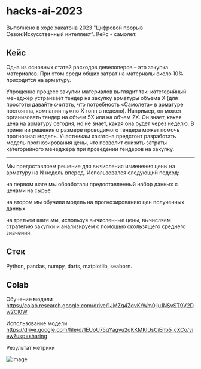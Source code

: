 # hacks-ai-2023
Выполнено в ходе хакатона 2023 "Цифровой прорыв Сезон:Искусственный интеллект". Кейс - самолет.

## Кейс
Одна из основных статей расходов девелоперов – это закупка материалов. При этом среди общих затрат на материалы около 10% приходится на арматуру. 

Упрощенно процесс закупки материалов выглядит так: 
категорийный менеджер устраивает тендер на закупку арматуры объема Х (для простоты давайте считать, что потребность «Самолета» в арматуре постоянна, компании нужно Х тонн в неделю). Например, он может организовать тендер на объем 5Х или на объем 2Х. Он знает, какая цена на арматуру сегодня, но не знает, какая она будет через неделю. 
В принятии решения о размере проводимого тендера может помочь прогнозная модель. Участникам хакатона предстоит разработать модель прогнозирования цены, что позволит снизить затраты категорийного менеджера при проведении тендеров на закупку.

---

Мы предоставляем решение для вычисления изменения цены на арматуру на N недель вперед. Использовался следующий подход:

на первом шаге мы обработали предоставленный набор данных с ценами на сырье

на втором мы обучили модель на прогнозированию цен полученных данных

на третьем шаге мы, используя вычисленные цены, вычисляем стратегию закупки и анализируем с помощью скользящего среднего значения.

## Стек

Python, pandas, numpy, darts, matplotlib, seaborn.

## Colab

Обучение модели https://colab.research.google.com/drive/1JMZq4ZqvKrWm0jju1NSvST9V2Dw2Cl0W

Использование модели https://drive.google.com/file/d/1EUoU75qYagvu2qKKMKlUsCiEnb5_cXCo/view?usp=sharing

Результат метрики

![image](https://github.com/asdafafs/hacks-ai-2023/assets/75051539/849e1a20-aa83-4710-a20f-ca257073c89c)
